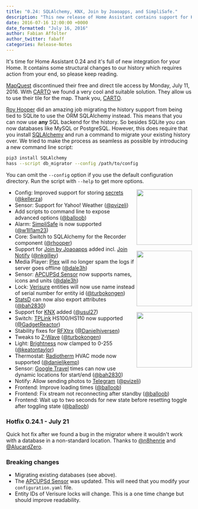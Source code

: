 ```yaml
---
title: "0.24: SQLAlchemy, KNX, Join by Joaoapps, and SimpliSafe."
description: "This new release of Home Assistant contains support for KNX, Join by Joaoapps, and SimpliSafe. As of now our new database backend is SQLAlchemy which gives you more flexibility for storing your data."
date: 2016-07-16 12:00:00 +0000
date_formatted: "July 16, 2016"
author: Fabian Affolter
author_twitter: fabaff
categories: Release-Notes
---
```


It's time for Home Assistant 0.24 and it's full of new integration for your Home. It contains some structural changes to our history which requires action from your end, so please keep reading.

[MapQuest] discontinued their free and direct tile access by Monday, July 11, 2016. With [CARTO] we found a very cool and suitable solution. They allow us to use their tile for the map. Thank you, [CARTO].

[Roy Hooper][@rhooper] did an amazing job migrating the history support from being tied to SQLite to use the ORM SQLAlchemy instead. This means that you can now use **any** SQL backend for the history. So besides SQLite you can now databases like MySQL or PostgreSQL. However, this does require that you install [SQLAlchemy] and run a command to migrate your existing history over. We tried to make the process as seamless as possible by introducing a new command line script: 

```bash
pip3 install SQLAlchemy
hass --script db_migrator --config /path/to/config
```

You can omit the `--config` option if you use the default configuration directory. Run the script with `--help` to get more options.

<img src='/images/supported_brands/joaoapps_join.png' style='clear: right; margin-left: 5px; border:none; box-shadow: none; float: right; margin-bottom: 16px;' width='150' /><img src='https://brands.home-assistant.io/knx/logo.png' style='clear: right; margin-left: 5px; border:none; box-shadow: none; float: right; margin-bottom: 16px;' width='150' /><img src='/images/supported_brands/tp-link.png' style='clear: right; margin-left: 5px; border:none; box-shadow: none; float: right; margin-bottom: 16px;' width='150' />

- Config: Improved support for storing [secrets][secrets] ([@kellerza])
- Sensor: Support for Yahoo! Weather ([@pvizeli])
- Add scripts to command line to expose advanced options ([@balloob])
- Alarm: [SimpliSafe][simplisafe] is now supported ([@w1ll1am23]) 
- Core: Switch to SQLAlchemy for the Recorder component ([@rhooper])
- Support for [Join by Joaoapps][join-joaoapps] added incl. [Join Notify][join-notify] ([@nkgilley])
- Media Player: [Plex] will no longer spam the logs if server goes offline ([@dale3h])
- Sensor: [APCUPSd Sensor][apcupsd-sensor] now supports names, icons and units ([@dale3h])
- Lock: [Verisure] entities will now use name instead of serial number for entity id ([@turbokongen])
- [StatsD] can now also export attributes ([@bah2830])
- Support for [KNX] added ([@usul27])
- Switch: [TPLink] HS100/HS110 now supported ([@GadgetReactor])
- Stability fixes for [RFXtrx] ([@Danielhiversen])
- Tweaks to [Z-Wave] ([@turbokongen])
- Light: [Brightness] now clamped to 0-255 ([@keatontaylor])
- Thermostat: [Radiotherm] HVAC mode now supported ([@danieljkemp])
- Sensor: [Google Travel] times can now use dynamic locations for start/end ([@bah2830])
- Notify: Allow sending photos to [Telegram] ([@pvizeli])
- Frontend: Improve loading times ([@balloob])
- Frontend: Fix stream not reconnecting after standby ([@balloob])
- Frontend: Wait up to two seconds for new state before resetting toggle after toggling state ([@balloob])

### Hotfix 0.24.1 - July 21

Quick hot fix after we found a bug in the migrator where it wouldn't work with a database in a non-standard location. Thanks to [@n8henrie] and [@AlucardZero].

### Breaking changes

- Migrating existing databases (see above).
- The [APCUPSd Sensor][apcupsd-sensor] was updated. This will need that you modify your `configuration.yaml` file.
- Entity IDs of Verisure locks will change. This is a one time change but should improve readability.

[@bah2830]: https://github.com/bah2830/
[@balloob]: https://github.com/balloob/
[@dale3h]: https://github.com/dale3h/
[@danieljkemp]: https://github.com/danieljkemp
[@GadgetReactor]: https://github.com/GadgetReactor
[@keatontaylor]: https://github.com/keatontaylor
[@kellerza]: https://github.com/kellerza/
[@nkgilley]: https://github.com/nkgilley
[@pvizeli]: https://github.com/pvizeli/
[@rhooper]: https://github.com/rhooper/
[@turbokongen]: https://github.com/turbokongen/
[@usul27]: https://github.com/usul27
[@w1ll1am23]: https://github.com/w1ll1am23/
[@n8henrie]: https://github.com/n8henrie/
[@AlucardZero]: https://github.com/AlucardZero/
[@Danielhiversen]: https://github.com/danielhiversen


[apcupsd-sensor]: /integrations/apcupsd#sensor
[Brightness]: /integrations/light/
[CARTO]: https://carto.com/
[Google Travel]: /integrations/google_travel_time
[imap-sensor]: /component/sensor.imap/
[join-joaoapps]: /integrations/joaoapps_join/
[join-notify]: /integrations/joaoapps_join
[KNX]: /integrations/knx/
[MapQuest]: https://www.mapquest.com/
[Plex]: /integrations/plex#media-player
[Radiotherm]: /integrations/radiotherm/
[recorder]: /integrations/recorder/
[secrets]: /topics/secrets/
[simplisafe]: /integrations/simplisafe
[SQLAlchemy]: http://www.sqlalchemy.org/
[StatsD]: /integrations/statsd/
[Telegram]: /integrations/telegram
[TPLink]: /integrations/tplink
[Verisure]: /integrations/verisure
[Z-Wave]: /integrations/zwave/
[RFXtrx]: /integrations/rfxtrx/
